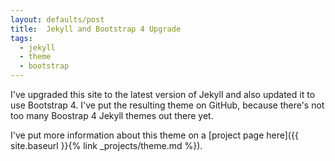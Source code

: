 ```yaml
---
layout: defaults/post
title:  Jekyll and Bootstrap 4 Upgrade
tags:
  - jekyll
  - theme
  - bootstrap
---
```

I've upgraded this site to the latest version of Jekyll and also updated it to use Bootstrap 4. I've put the resulting theme on GitHub, because there's not too many Boostrap 4 Jekyll themes out there yet. 

<!--more-->

I've put more information about this theme on a [project page here]({{ site.baseurl }}{% link _projects/theme.md %}).
